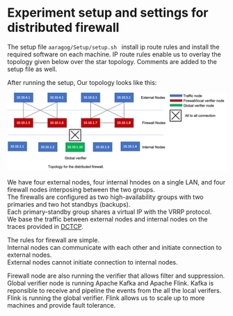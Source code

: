 # Experiment setup and settings for distributed firewall

The setup file  `aaragog/Setup/setup.sh ` install ip route rules and install the required software on each machine. IP route rules enable us to overlay the topology given below over the star topology. Comments are added to the setup file as well.

After running the setup, Our topology looks like this:

![Distributed Firewall](./Images/DFtoplogy.png)

We have four external nodes, four internal hnodes on a single LAN, and four firewall nodes interposing between the two groups.  
The firewalls are configured as two high-availability groups with two primaries and two hot standbys (backups).  
Each primary-standby group shares a virtual IP with the VRRP protocol.  
We base the traffic between external nodes and internal nodes on the traces provided in [DCTCP](https://github.com/NofelYaseen/TrafficGenerator).  

The rules for firewall are simple.  
Internal nodes can communicate with each other and initiate connection to external nodes.  
External nodes cannot initiate connection to internal nodes.


Firewall node are also running the verifier that allows filter and suppression.
Global verifier node is running Apache Kafka and Apache Flink.
Kafka is reponsible to receive and pipeline the events from the all the local verifers.  
Flink is running the global verifier. Flink allows us to scale up to more machines and provide fault tolerance.

